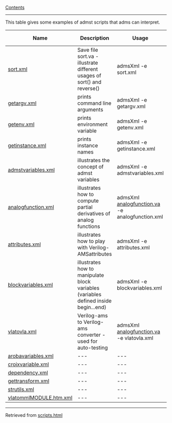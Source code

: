 [Contents](Contents.md)

---

This table gives some examples of admst scripts that adms can interpret.


Name | Description | Usage | Recent Changes | WasBug?
--- | --- | --- | --- | ---
[sort.xml]()            | Save file sort.va - illustrate different usages of sort() and reverse() | admsXml -e sort.xml | 	21dec2007: updated for 2.2.8 | -
[getargv.xml]()         |	prints command line arguments | admsXml -e getargv.xml |	21dec2007: updated for 2.2.8 |	-
[getenv.xml]() 	        | prints environment variable |	admsXml -e getenv.xml 	| 21dec2007: updated for 2.2.8 	| -
[getinstance.xml]()     |	prints instance names |	admsXml -e getinstance.xml 	| 21dec2007: updated for 2.2.8 	| -
[admstvariables.xml]()  |	illustrates the concept of admst variables | admsXml -e admstvariables.xml 	| 21dec2007: updated for 2.2.8 	|yes
[analogfunction.xml]()  |	illustrates how to compute partial derivatives of analog functions | admsXml [analogfunction.va]() -e analogfunction.xml 	| 21dec2007: updated for 2.2.8 	| yes
[attributes.xml]() 	    | illustrates how to play with Verilog-AMSattributes | admsXml -e attributes.xml 	| 21dec2007: updated for 2.2.8 	|no
[blockvariables.xml]()  | illustrates how to manipulate block variables (variables defined inside begin...end) | admsXml -e blockvariables.xml 	| 21dec2007: updated for 2.2.8 	|-
[vlatovla.xml]()        |	Verilog-ams to Verilog-ams converter - used for auto-testing | admsXml [analogfunction.va]() -e vlatovla.xml 	| 21dec2007: updated for 2.2.8 	|no
[arobavariables.xml]() | --- | --- | --- | ---
[croixvariable.xml]() | --- | --- | --- | ---
[dependency.xml]() | --- | --- | --- | ---
[gettransform.xml]() | --- | --- | --- | ---
[strutils.xml]() | --- | --- | --- | ---
[vlatommlMODULE.htm.xml]() | --- | --- | --- | ---

---

Retrieved from [scripts.html](http://vacomp.noovela.com/scripts.html)